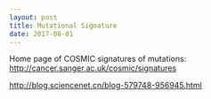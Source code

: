 ```yaml
---
layout: post
title: Mutational Signature
date: 2017-08-01
---
```


Home page of COSMIC signatures of mutations: http://cancer.sanger.ac.uk/cosmic/signatures

http://blog.sciencenet.cn/blog-579748-956945.html
